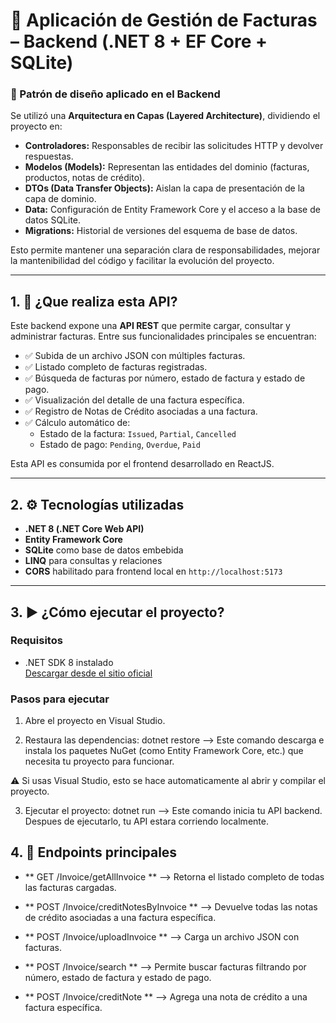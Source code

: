 
# 🧾 Aplicación de Gestión de Facturas – Backend (.NET 8 + EF Core + SQLite)

### 🧱 Patrón de diseño aplicado en el Backend

Se utilizó una **Arquitectura en Capas (Layered Architecture)**, dividiendo el proyecto en:

- **Controladores:** Responsables de recibir las solicitudes HTTP y devolver respuestas.
- **Modelos (Models):** Representan las entidades del dominio (facturas, productos, notas de crédito).
- **DTOs (Data Transfer Objects):** Aislan la capa de presentación de la capa de dominio.
- **Data:** Configuración de Entity Framework Core y el acceso a la base de datos SQLite.
- **Migrations:** Historial de versiones del esquema de base de datos.

Esto permite mantener una separación clara de responsabilidades, mejorar la mantenibilidad del código y facilitar la evolución del proyecto.

---

## 1. 📌 ¿Que realiza esta API?

Este backend expone una **API REST** que permite cargar, consultar y administrar facturas. Entre sus funcionalidades principales se encuentran:

- ✅ Subida de un archivo JSON con múltiples facturas.
- ✅ Listado completo de facturas registradas.
- ✅ Búsqueda de facturas por número, estado de factura y estado de pago.
- ✅ Visualización del detalle de una factura específica.
- ✅ Registro de Notas de Crédito asociadas a una factura.
- ✅ Cálculo automático de:
  - Estado de la factura: `Issued`, `Partial`, `Cancelled`
  - Estado de pago: `Pending`, `Overdue`, `Paid`

Esta API es consumida por el frontend desarrollado en ReactJS.

---

## 2. ⚙️ Tecnologías utilizadas

- **.NET 8 (.NET Core Web API)**
- **Entity Framework Core**
- **SQLite** como base de datos embebida
- **LINQ** para consultas y relaciones
- **CORS** habilitado para frontend local en `http://localhost:5173`

---

## 3. ▶️ ¿Cómo ejecutar el proyecto?

### Requisitos

- .NET SDK 8 instalado  
  [Descargar desde el sitio oficial](https://dotnet.microsoft.com/download)

### Pasos para ejecutar

1. Abre el proyecto en Visual Studio.

2. Restaura las dependencias: dotnet restore --> Este comando descarga e instala los paquetes NuGet (como Entity Framework Core, etc.) que necesita tu proyecto para funcionar.

⚠️ Si usas Visual Studio, esto se hace automaticamente al abrir y compilar el proyecto.

3. Ejecutar el proyecto: dotnet run  --> Este comando inicia tu API backend. Despues de ejecutarlo, tu API estara corriendo localmente.

## 4. 🔌 Endpoints principales

- ** GET /Invoice/getAllInvoice ** --> Retorna el listado completo de todas las facturas cargadas.

- ** POST /Invoice/creditNotesByInvoice ** --> Devuelve todas las notas de crédito asociadas a una factura específica.

- ** POST /Invoice/uploadInvoice ** --> Carga un archivo JSON con facturas.

- ** POST /Invoice/search ** --> Permite buscar facturas filtrando por número, estado de factura y estado de pago.

- ** POST /Invoice/creditNote ** --> Agrega una nota de crédito a una factura específica.





